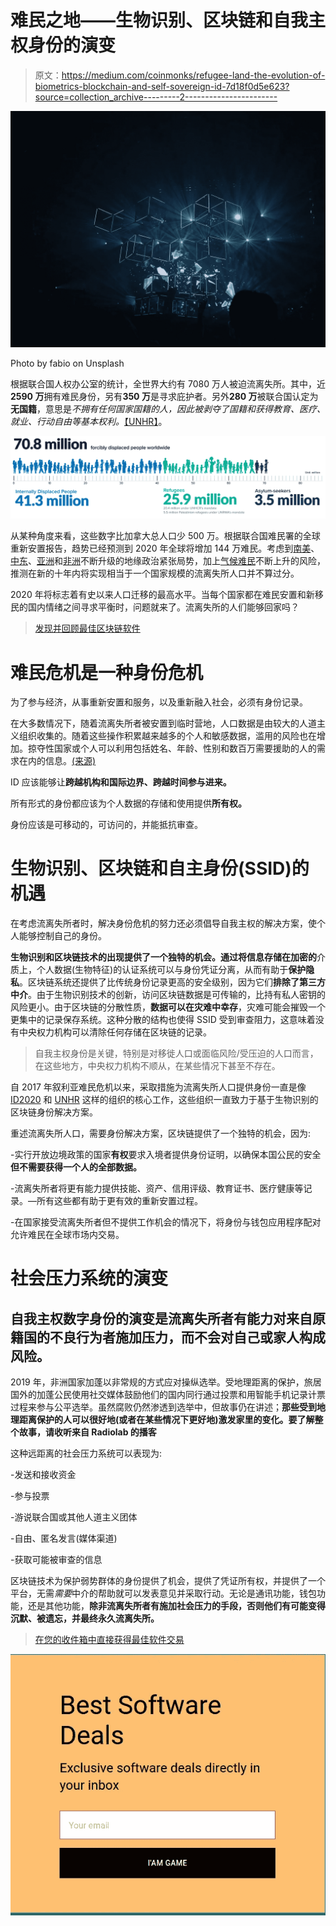 # 难民之地——生物识别、区块链和自我主权身份的演变

> 原文：<https://medium.com/coinmonks/refugee-land-the-evolution-of-biometrics-blockchain-and-self-sovereign-id-7d18f0d5e623?source=collection_archive---------2----------------------->

![](img/4f8d85c656cd5b969e5f0d52e367afc3.png)

Photo by fabio on Unsplash

根据联合国人权办公室的统计，全世界大约有 7080 万人被迫流离失所。其中，近**2590 万**拥有难民身份，另有**350 万**是寻求庇护者。另外**280 万**被联合国认定为**无国籍**，意思是*不拥有任何国家国籍的人，因此被剥夺了国籍和获得教育、医疗、就业、行动自由等基本权利。*[【UNHR】](https://www.unhcr.org/en-us/figures-at-a-glance.html)。

![](img/922a1bd5b9caa5446e66e78b8ad00bc0.png)

从某种角度来看，这些数字比加拿大总人口少 500 万。根据联合国难民署的全球重新安置报告，趋势已经预测到 2020 年全球将增加 144 万难民。考虑到[南美](https://www.brookings.edu/blog/up-front/2019/12/09/venezuela-refugee-crisis-to-become-the-largest-and-most-underfunded-in-modern-history/)、[中东](https://www.aljazeera.com/ajimpact/sanctions-iran-create-migrant-crisis-europe-190522193857815.html)、[亚洲](https://www.mercycorps.org/articles/bangladesh/rohingya-refugee-crisis-quick-facts)和[非洲](https://www.unrefugees.org/news/south-sudan-refugee-crisis-explained/)不断升级的地缘政治紧张局势，加上[气候难民](https://www.unhcr.org/en-us/climate-change-and-disasters.html)不断上升的风险，推测在新的十年内将实现相当于一个国家规模的流离失所人口并不算过分。

2020 年将标志着有史以来人口迁移的最高水平。当每个国家都在难民安置和新移民的国内情绪之间寻求平衡时，问题就来了。流离失所的人们能够回家吗？

> [发现并回顾最佳区块链软件](https://coincodecap.com)

# 难民危机是一种身份危机

为了参与经济，从事重新安置和服务，以及重新融入社会，必须有身份记录。

在大多数情况下，随着流离失所者被安置到临时营地，人口数据是由较大的人道主义组织收集的。随着这些操作积累越来越多的个人和敏感数据，滥用的风险也在增加。掠夺性国家或个人可以利用包括姓名、年龄、性别和数百万需要援助的人的需求在内的信息。[(来源)](https://www.thenewhumanitarian.org/feature/2020/1/1/humanitarian-crisis-to-watch?utm_source=The+New+Humanitarian&utm_campaign=df6a4f4236-10_Crises_2020_2020_01_06&utm_medium=email&utm_term=0_d842d98289-df6a4f4236-75555233)

ID 应该能够让**跨越机构和国际边界、跨越时间参与进来。**

所有形式的身份都应该为个人数据的存储和使用提供**所有权。**

身份应该是可移动的，可访问的，并能抵抗审查。

# 生物识别、区块链和自主身份(SSID)的机遇

在考虑流离失所者时，解决身份危机的努力还必须倡导自我主权的解决方案，使个人能够控制自己的身份。

**生物识别和区块链技术的出现提供了一个独特的机会。**通过将信息存储在**加密的**介质上，个人数据(生物特征)的认证系统可以与身份凭证分离，从而有助于**保护隐私**。区块链系统还提供了比传统身份记录更高的安全级别，因为它们**排除了第三方中介**。由于生物识别技术的创新，访问区块链数据是可传输的，比持有私人密钥的风险更小。由于区块链的分散性质，**数据可以在灾难中幸存**，灾难可能会摧毁一个更集中的记录保存系统。这种分散的结构也使得 SSID 受到审查阻力，这意味着没有中央权力机构可以清除任何存储在区块链的记录。

> 自我主权身份是关键，特别是对移徙人口或面临风险/受压迫的人口而言，在这些地方，中央权力机构不顺从，在某些情况下甚至不存在。

自 2017 年叙利亚难民危机以来，采取措施为流离失所人口提供身份一直是像 [ID2020](https://id2020.org/digital-identity) 和 [UNHR](https://www.coindesk.com/united-nations-sends-aid-to-10000-syrian-refugees-using-ethereum-blockchain) 这样的组织的核心工作，这些组织一直致力于基于生物识别的区块链身份解决方案。

重述流离失所人口，需要身份解决方案，区块链提供了一个独特的机会，因为:

-实行开放边境政策的国家**有权**要求入境者提供身份证明，以确保本国公民的安全**但不需要获得一个人的全部数据。**

-流离失所者将更有能力提供技能、资产、信用评级、教育证书、医疗健康等记录。—所有这些都有助于更有效的重新安置过程。

-在国家接受流离失所者但不提供工作机会的情况下，将身份与钱包应用程序配对允许难民在全球市场内交易。

# 社会压力系统的演变

## 自我主权数字身份的演变是流离失所者有能力对来自原籍国的不良行为者施加压力，而不会对自己或家人构成风险。

2019 年，非洲国家加蓬以非常规的方式应对操纵选举。受地理距离的保护，旅居国外的加蓬公民使用社交媒体鼓励他们的国内同行通过投票和用智能手机记录计票过程来参与公平选举。虽然腐败仍然渗透到选举中，但故事仍在讲述；**那些受到地理距离保护的人可以很好地(或者在某些情况下更好地)激发家里的变化。要了解整个故事，请收听来自 Radiolab 的播客**

这种远距离的社会压力系统可以表现为:

-发送和接收资金

-参与投票

-游说联合国或其他人道主义团体

-自由、匿名发言(媒体渠道)

-获取可能被审查的信息

区块链技术为保护弱势群体的身份提供了机会，提供了凭证所有权，并提供了一个平台，无需*需要*中介的帮助就可以发表意见并采取行动。无论是通讯功能，钱包功能，还是其他功能，**除非流离失所者有施加社会压力的手段，否则他们有可能变得沉默、被遗忘，并最终永久流离失所。**

> [在您的收件箱中直接获得最佳软件交易](https://coincodecap.com/?utm_source=coinmonks)

[![](img/7c0b3dfdcbfea594cc0ae7d4f9bf6fcb.png)](https://coincodecap.com/?utm_source=coinmonks)